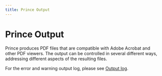 ```yaml
---
title: Prince Output
---
```


Prince Output
=============

Prince produces PDF files that are compatible with Adobe Acrobat and other PDF viewers. The output can be controlled in several different ways, addressing different aspects of the resulting files.

For the error and warning output log, please see [Output log](troubleshooting.html#output-log).

